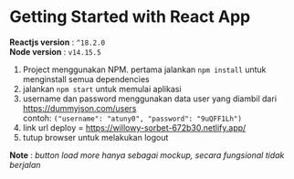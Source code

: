 # Getting Started with React App
**Reactjs version**	: `^18.2.0` <br/>
**Node version**    : `v14.15.5`
1. Project menggunakan NPM. pertama jalankan `npm install` untuk menginstall semua dependencies
2. jalankan `npm start` untuk memulai aplikasi
3. username dan password menggunakan data user yang diambil dari https://dummyjson.com/users <br />
   contoh: `("username": "atuny0", "password": "9uQFF1Lh")`
4. link url deploy = https://willowy-sorbet-672b30.netlify.app/
5. tutup browser untuk melakukan logout

**Note** : *button load more hanya sebagai mockup, secara fungsional tidak berjalan*
